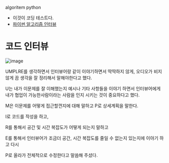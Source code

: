 algoritem python 

- 이것이 코딩 테스트다.
- [파이썬 알고리즘 인터뷰](https://user-images.githubusercontent.com/35412566/133289895-8f210982-76be-489f-a229-17b9c22f5a25.png)


# 코드 인터뷰 
![image](https://user-images.githubusercontent.com/35412566/134533106-d2d99475-5ec6-4a94-add6-dd213d5c0cd0.png)<br>

UMPLRE를  생각하면서 인터뷰어랑 같이 이야기하면서 딱딱하지 않게, 오디오가 비지 않게 끔 생각을 잘 정리해서 말해야한다고 했다. 

U는 내가 이문제를 잘 이해했는지 예시나 기타 사항들을 이야기 하면서 인터뷰어에게 내가 협업이 가능한사람이라는 사람을 인지 시키는 것이 중요하다고 했다.

M은 이문제를 어떻게 접근할껀지에 대해 말하고 P로 상세계획을 말한다. 

I로 코드를 작성을 하고,  

R를 통해서 공간 및 시간 복잡도가 어떻게 되는지 말하고 

E를 통해서 인터뷰어가 조금더 공간, 시간 복잡도를 줄일 수 없는지 있는지에 이야기 하고 다시  

P로 올라가 전체적으로 수정한다고 말씀해 주셨다. 
